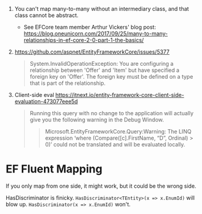 1. You can't map many-to-many without an intermediary class, and that class cannot be abstract.
    - See EFCore team member Arthur Vickers' blog post: https://blog.oneunicorn.com/2017/09/25/many-to-many-relationships-in-ef-core-2-0-part-1-the-basics/

2. https://github.com/aspnet/EntityFrameworkCore/issues/5377
    > System.InvalidOperationException: You are configuring a relationship between 'Offer' and 'Item' but have specified a foreign key on 'Offer'. The foreign key must be defined on a type that is part of the relationship.
3. Client-side eval https://itnext.io/entity-framework-core-client-side-evaluation-473077eee5d
    > Running this query with no change to the application will actually give you the following warning in the Debug Window.
    > 
    > > Microsoft.EntityFrameworkCore.Query:Warning: The LINQ expression ‘where (Compare([c].FirstName, “D”, Ordinal) > 0)’ could not be translated and will be evaluated locally.

# EF Fluent Mapping

If you only map from one side, it might work, but it could be the wrong side.

HasDiscriminator is finicky.  `HasDiscriminator<TEntity>(x => x.EnumId)` will blow up.  `HasDiscriminator(x => x.EnumId)` won't.
   
